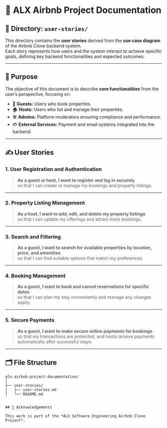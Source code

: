 # 🏡 ALX Airbnb Project Documentation

## 📘 Directory: `user-stories/`

This directory contains the **user stories** derived from the **use case diagram** of the Airbnb Clone backend system.  
Each story represents how users and the system interact to achieve specific goals, defining key backend functionalities and expected outcomes.

---

## 🎯 Purpose

The objective of this document is to describe **core functionalities** from the user’s perspective, focusing on:

- 👤 **Guests:** Users who book properties.
- 🏠 **Hosts:** Users who list and manage their properties.
- 🛠️ **Admins:** Platform moderators ensuring compliance and performance.
- 💳 **External Services:** Payment and email systems integrated into the backend.

---

## ✍️ User Stories

### 1. User Registration and Authentication
> **As a guest or host, I want to register and log in securely**  
> so that I can create or manage my bookings and property listings.

---

### 2. Property Listing Management
> **As a host, I want to add, edit, and delete my property listings**  
> so that I can update my offerings and attract more bookings.

---

### 3. Search and Filtering
> **As a guest, I want to search for available properties by location, price, and amenities**  
> so that I can find suitable options that match my preferences.

---

### 4. Booking Management
> **As a guest, I want to book and cancel reservations for specific dates**  
> so that I can plan my stay conveniently and manage any changes easily.

---

### 5. Secure Payments
> **As a guest, I want to make secure online payments for bookings**  
> so that my transactions are protected, and hosts receive payments automatically after successful stays.

---

## 🗂️ File Structure

```plaintext
alx-airbnb-project-documentation/
│
├── user-stories/
│   ├── user-stories.md
│   └── README.md


## 🙌 Acknowledgements

This work is part of the *ALX Software Engineering Airbnb Clone Project*.